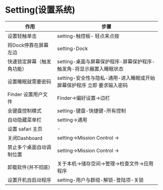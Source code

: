 # Setting(设置系统)

| 作用                       | 步骤                                                                   |
| -------------------------- | ---------------------------------------------------------------------- |
| 设置轻触单击               | setting-触控板- 轻点来点按                                             |
| 将Dock停靠在屏幕左边       | setting-Dock                                                           |
| 快速锁定屏幕（触发角功能） | setting-桌面与屏幕保护程序-屏幕保护程序-触发角-将显示器置入睡眠状态    |
| 设置睡眠就需要密码         | setting-安全性与隐私-通用-进入睡眠或开始屏幕保护程序 立即 要求输入密码 |
| Finder 设置用户文件        | Finder->偏好设置->边栏                                                 |
| 全键盘控制模式             | setting-键盘-快捷键-所有控制                                           |
| 自动隐藏菜单栏             | setting->通用                                                          |
| 设置 safari 主页           | -                                                                      |
| 关闭Dashboard              | setting->Mission Control ->                                            |
| 禁止多个桌面自动调制位置   | setting->Mission Control ->                                            |
| 卸载软件(并不彻底)         | 关于本机->储存空间->管理->检查文件->应用程序                           |
| 设置开机自启动程序         | setting-用户与群组-解锁-登陆项-关锁                                    |